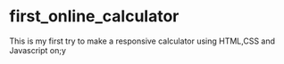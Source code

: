 # first_online_calculator
This is my first try to make a responsive calculator using HTML,CSS and Javascript on;y
